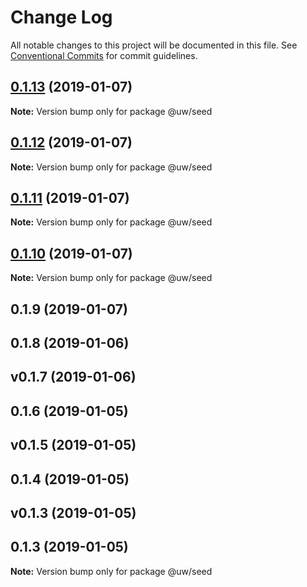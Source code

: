 # Change Log

All notable changes to this project will be documented in this file.
See [Conventional Commits](https://conventionalcommits.org) for commit guidelines.

## [0.1.13](https://github.com/srobinson/unicode-wiki/compare/@uw/seed@0.1.12...@uw/seed@0.1.13) (2019-01-07)

**Note:** Version bump only for package @uw/seed





## [0.1.12](https://github.com/srobinson/unicode-wiki/compare/@uw/seed@0.1.11...@uw/seed@0.1.12) (2019-01-07)

**Note:** Version bump only for package @uw/seed





## [0.1.11](https://github.com/srobinson/unicode-wiki/compare/@uw/seed@0.1.10...@uw/seed@0.1.11) (2019-01-07)

**Note:** Version bump only for package @uw/seed





## [0.1.10](https://github.com/srobinson/unicode-wiki/compare/@uw/seed@0.1.9...@uw/seed@0.1.10) (2019-01-07)

**Note:** Version bump only for package @uw/seed





## 0.1.9 (2019-01-07)



## 0.1.8 (2019-01-06)



## v0.1.7 (2019-01-06)



## 0.1.6 (2019-01-05)



## v0.1.5 (2019-01-05)



## 0.1.4 (2019-01-05)



## v0.1.3 (2019-01-05)



## 0.1.3 (2019-01-05)

**Note:** Version bump only for package @uw/seed
